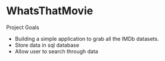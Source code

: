 # WhatsThatMovie
Project Goals
 - Building a simple application to grab all the IMDb datasets. 
 - Store data in sql database
 - Allow user to search through data


